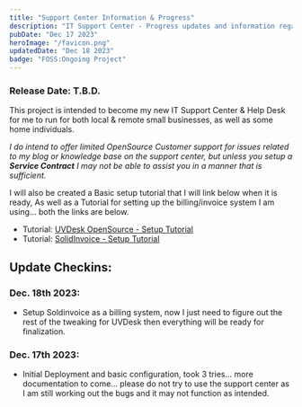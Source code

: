 ```yaml
---
title: "Support Center Information & Progress"
description: "IT Support Center - Progress updates and information regarding release date."
pubDate: "Dec 17 2023"
heroImage: "/favicon.png"
updatedDate: "Dec 18 2023"
badge: "FOSS:Ongoing Project"
---
```


### Release Date: T.B.D.

This project is intended to become my new IT Support Center & Help Desk for me to run for both local & remote small businesses, as well as some home individuals. 

*I do intend to offer limited OpenSource Customer support for issues related to my blog or knowledge base on the support center, but unless you setup a **Service Contract** I may not be able to assist you in a manner that is sufficient.*

I will also be created a Basic setup tutorial that I will link below when it is ready,  As well as a Tutorial for setting up the billing/invoice system I am using... both the links are below.

- Tutorial: [UVDesk OpenSource - Setup Tutorial](#)
- Tutorial: [SolidInvoice - Setup Tutorial](/blog/tutorial-solidinvoice)

## Update Checkins:

### Dec. 18th 2023:
- Setup Soldinvoice as a billing system, now I just need to figure out the rest of the tweaking for UVDesk then everything will be ready for finalization.

### Dec. 17th 2023:
- Initial Deployment and basic configuration, took 3 tries... more documentation to come... please do not try to use the support center as I am still working out the bugs and it may not function as intended.